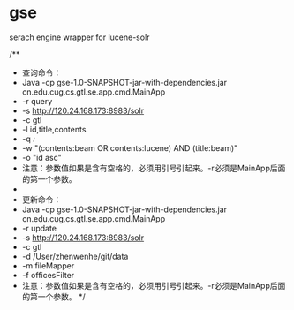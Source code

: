 # gse
serach engine wrapper for lucene-solr

/**
 * 查询命令：
 * Java -cp gse-1.0-SNAPSHOT-jar-with-dependencies.jar cn.edu.cug.cs.gtl.se.app.cmd.MainApp
 * -r query    
 * -s http://120.24.168.173:8983/solr
 * -c gtl
 * -l id,title,contents
 * -q *:*
 * -w "(contents:beam OR contents:lucene) AND (title:beam)"
 * -o "id asc"
 * 注意：参数值如果是含有空格的，必须用引号引起来。-r必须是MainApp后面的第一个参数。
 *
 * 更新命令：
 * Java -cp gse-1.0-SNAPSHOT-jar-with-dependencies.jar cn.edu.cug.cs.gtl.se.app.cmd.MainApp
 * -r update
 * -s http://120.24.168.173:8983/solr
 * -c gtl
 * -d /User/zhenwenhe/git/data
 * -m fileMapper
 * -f officesFilter
 * 注意：参数值如果是含有空格的，必须用引号引起来。-r必须是MainApp后面的第一个参数。
 */